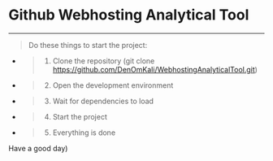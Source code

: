 # Github Webhosting Analytical Tool
***
> Do these things to start the project:
>
- >1. Clone the repository (git clone https://github.com/DenOmKali/WebhostingAnalyticalTool.git)
- >2. Open the development environment
- >3. Wait for dependencies to load
- >4. Start the project
- >5. Everything is done

Have a good day)